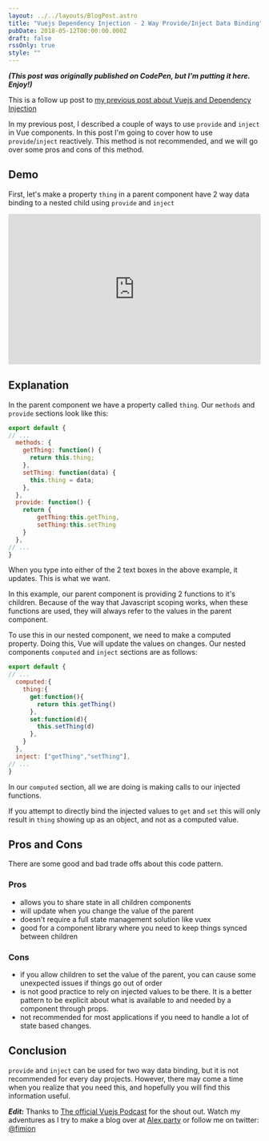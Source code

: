 ```yaml
---
layout: ../../layouts/BlogPost.astro
title: "Vuejs Dependency Injection - 2 Way Provide/Inject Data Binding"
pubDate: 2018-05-12T00:00:00.000Z
draft: false
rssOnly: true
style: ""
---
```


***(This post was originally published on CodePen, but I'm putting it here. Enjoy!)***

This is a follow up post to [my previous post about Vuejs and Dependency Injection](/posts/2018-04-19-vuejs-and-dependency-injection)

In my previous post, I described a couple of ways to use `provide` and `inject` in Vue components. In this post I'm going to cover how to use `provide`/`inject` reactively. This method is not recommended, and we will go over some pros and cons of this method.

## Demo

First, let's make a property `thing` in a parent component have 2 way data binding to a nested child using `provide` and `inject`

<iframe height="300" style="width: 100%;" scrolling="no" title="VueJs - Provide and Inject - Dependency Injection - Getter and Setter" src="https://codepen.io/fimion/embed/BxxpxZ?default-tab=result&theme-id=39521" frameborder="no" loading="lazy" allowtransparency="true" allowfullscreen="true">
  See the Pen <a href="https://codepen.io/fimion/pen/BxxpxZ">
  VueJs - Provide and Inject - Dependency Injection - Getter and Setter</a> by Alex Riviere (<a href="https://codepen.io/fimion">@fimion</a>)
  on <a href="https://codepen.io">CodePen</a>.
</iframe>

## Explanation

In the parent component we have a property called `thing`. Our `methods` and `provide` sections look like this:

```js
export default {
// ...
  methods: {
    getThing: function() {
      return this.thing;
    },
    setThing: function(data) {
      this.thing = data;
    },
  },
  provide: function() {
    return {
        getThing:this.getThing,
        setThing:this.setThing
    }
  },
// ...
}
```

When you type into either of the 2 text boxes in the above example, it updates. This is what we want.

In this example, our parent component is providing 2 functions to it's children. Because of the way that Javascript scoping works, when these functions are used, they will always refer to the values in the parent component.

To use this in our nested component, we need to make a computed property. Doing this, Vue will update the values on changes. Our nested components `computed` and `inject` sections are as follows:

```js
export default {
// ...
  computed:{
    thing:{
      get:function(){
        return this.getThing()
      },
      set:function(d){
        this.setThing(d)
      },
    }
  },
  inject: ["getThing","setThing"],
// ...
}
```
In our `computed` section, all we are doing is making calls to our injected functions.

If you attempt to directly bind the injected values to `get` and `set` this will only result in `thing` showing up as an object, and not as a computed value.

## Pros and Cons

There are some good and bad trade offs about this code pattern.

### Pros

- allows you to share state in all children components
- will update when you change the value of the parent
- doesn't require a full state management solution like vuex
- good for a component library where you need to keep things synced between children

### Cons
- if you allow children to set the value of the parent, you can cause some unexpected issues if things go out of order
- is not good practice to rely on injected values to be there. It is a better pattern to be explicit about what is available to and needed by a component through props.
- not recommended for most applications if you need to handle a lot of state based changes.

## Conclusion

`provide` and `inject` can be used for two way data binding, but it is not recommended for every day projects. However, there may come a time when you realize that you need this, and hopefully you will find this information useful.

***Edit:*** Thanks to [The official Vuejs Podcast](https://news.vuejs.org/issues/94) for the shout out. Watch my adventures as I try to make a blog over at [Alex.party](https://alex.party) or follow me on twitter: [@fimion](https://twitter.com/fimion)